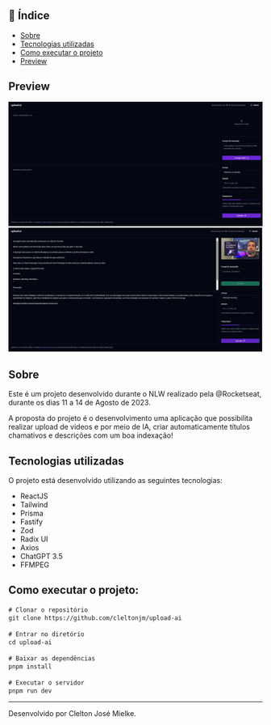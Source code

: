 ## :notebook: Índice

* [Sobre](#Sobre)
* [Tecnologias utilizadas](#tec)
* [Como executar o projeto](#exec)
* [Preview](#preview)

## Preview
![](https://github.com/cleltonjm/upload-ai/blob/main/github/home.jpg)
![](https://github.com/cleltonjm/upload-ai/blob/main/github/ia.jpg)

## Sobre
Este é um projeto desenvolvido durante o NLW realizado pela @Rocketseat, durante os dias 11 a 14 de Agosto de 2023.

A proposta do projeto é o desenvolvimento uma aplicação que possibilita realizar upload de videos e por meio de IA, criar automaticamente títulos chamativos e descrições com um boa indexação!

## Tecnologias utilizadas<a name="tec" />
O projeto está desenvolvido utilizando as seguintes tecnologias:

* ReactJS
* Tailwind
* Prisma
* Fastify
* Zod
* Radix UI
* Axios
* ChatGPT 3.5
* FFMPEG

## Como executar o projeto:<a name="exec" />
```
# Clonar o repositório
git clone https://github.com/cleltonjm/upload-ai

# Entrar no diretório
cd upload-ai

# Baixar as dependências
pnpm install

# Executar o servidor
pnpm run dev
```
-----
Desenvolvido por Clelton José Mielke.

